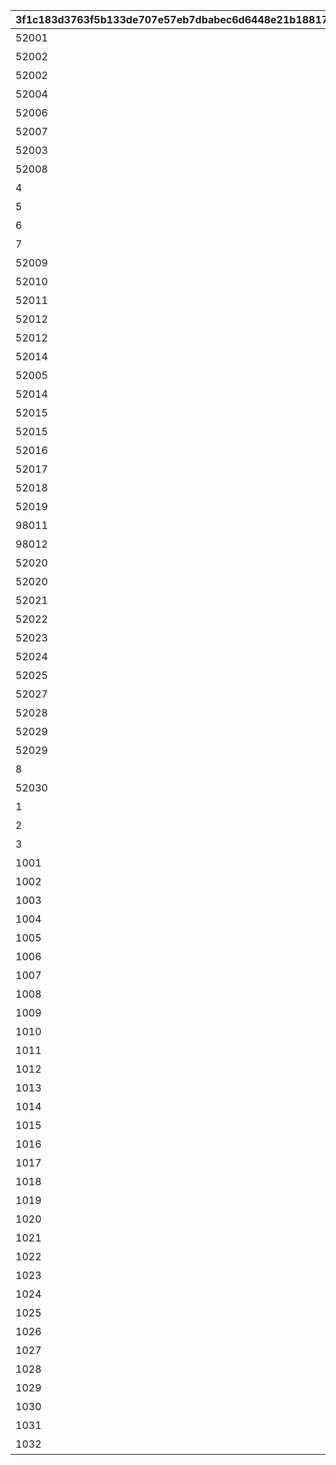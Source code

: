 |3f1c183d3763f5b133de707e57eb7dbabec6d6448e21b188177fa8be07d5a5ea|619afc2b3a388ec4cfba05bad6a53b61cd6cd1cd7ffb6c6c79b76dca5f8903ff|c944b0f2a716bb144bde0cd7bbc58b0dc175cac87a0d2c40dbd6b67aeda6c915|1dacc82360f904d2674aac118d128ec87a11e2e54a091141abaa6dadc42d8dd8|f796f7b332b4e34e6ab1d089cc1baa53a53be137d9f792c2054eceb92771b8d8|13a7bf96099a74687a72ffcb3c35699694c9796f44a0a5822aa85f87a10b5d81|ba5dc381e1686f9acf7960f74347c5dd9f3c226aea9c1951f93b7afd5d6db5c8|92f5d2d812cd24dffd834b5fb2782037973644be7f44ad14ddd778557139e7dd|
| --- | --- | --- | --- | --- | --- | --- | --- |
|52001|0|1|0|1|1|【料理】ダイスが2個に増える|1|
|52002|0|1|0|2|1|【料理】ダイスの目が必ず「1」になる|1|
|52002|0|1|0|3|2|【料理】次のターン数のカウントをスキップする|3|
|52004|0|1|0|4|1|【料理】ダイスの目が必ず「4」になる|1|
|52006|0|1|0|5|1|【料理】ダイスの目が\n「4・5・6」のみになる|1|
|52007|0|1|0|6|1|【料理】ダイスの目が1回目は必ず「3」に、2回目は必ず「6」になる|1|
|52003|0|1|0|7|1|【料理】ダイスの目が必ず「5」になる|1|
|52008|0|1|0|8|7|【料理】マイルマスの獲得マイルが200%アップする|2|
|4|0|2|0|9|2|【イベント】次のターン数のカウントをスキップする|3|
|5|0|2|0|10|3|【イベント】マイルマスの獲得マイルが100%アップする|2|
|6|0|2|0|11|5|【イベント】ミニゲームの獲得マイルが100%アップする|2|
|7|0|2|0|12|4|【イベント】マイルショップの全商品が20%以上割引される|3|
|52009|0|1|0|13|1|【料理】ダイスの目が1回目は必ず「8」に、2回目は必ず「1」になる|1|
|52010|0|1|0|14|6|【料理】「マイルマス」「トレ\nジャーマス」「ショップマス」のRANKが1つ上がる|2|
|52011|0|1|0|15|1|【料理】ダイスの目が1回目は必ず「2」に、2回目は必ず「7」になる|1|
|52012|0|1|0|16|1|【料理】ダイスの目が\n「1・2・3」のみになる|1|
|52012|0|1|0|17|2|【料理】次のターン数のカウントをスキップする|3|
|52014|0|1|0|18|8|【料理】移動時にマイルマスをスキップできる|1|
|52005|0|1|0|19|1|【料理】次回移動時に1マス分多く進める|1|
|52014|2|1|2|20|1|【料理】次回移動時に1マス分多く進める|1|
|52015|0|1|0|21|1|【料理】ダイスが2個に増える|1|
|52015|0|1|0|22|1|【料理】次回移動時に1マス分多く進める|1|
|52016|0|1|0|23|1|【料理】ダイスの目が必ず「6」になる|1|
|52017|0|1|0|24|9|【料理】移動系カテゴリーの料理が食べられなくなる|1|
|52018|0|1|0|25|1|【料理】ダイスの目が必ず「3」になる|1|
|52019|0|1|0|26|1|【料理】ダイスの目が必ず「8」になる|1|
|98011|0|2|0|27|2|【イベント】次のターン数のカウントをスキップする|3|
|98012|0|2|0|28|2|【イベント】次のターン数のカウントをスキップする|3|
|52020|0|1|0|29|10|【料理】移動時にマイルマスをスキップできる|2|
|52020|2|1|2|30|1|【料理】次回移動時に1マス分多く進める|1|
|52021|0|1|0|31|10|【料理】移動時にトレジャーマスをスキップできる|2|
|52022|0|1|0|32|1|【料理】ダイスの「5と6」の\n目が出る確率が3倍になる|1|
|52023|0|1|0|33|1|【料理】ダイスの目が1回目は必ず「6」に、2回目は必ず「3」になる|1|
|52024|0|1|0|34|1|【料理】次回移動時に3マス分多く進める|1|
|52025|0|1|0|35|10|【料理】移動時に「マイルマス」「トレジャーマス」をスキップできる|2|
|52027|0|1|0|36|1|【料理】ダイスの目が必ず「5」になる|1|
|52028|0|1|0|37|1|【料理】ダイスの目が\n「1・2」のみになる|1|
|52029|0|1|0|38|1|【料理】ダイスの目が必ず「2」になる|1|
|52029|0|1|0|39|2|【料理】次のターン数のカウントをスキップする|3|
|8|0|2|0|40|4|【イベント】マイルショップの全商品が20%以上割引される|3|
|52030|0|1|0|41|11|【料理】「マイルマス」を「トレジャーマス」に変化させる|3|
|1|0|3|0|1001|99|最大ｎマイルを入手する|1|
|2|0|3|0|1002|99|ダイスを1回振りなおせる|1|
|3|0|3|0|1003|99|ダイスを1回振りなおせる_有効ターン2|1|
|1001|0|3|0|11001|126501|【仲間】最大50％割引確定の\nショップを開く\n（1品100％割引あり）|1|
|1002|0|3|0|11002|105301|【仲間】最大1000マイルを入手する|1|
|1003|0|3|0|11003|126401|【仲間】料理を1つ入手する|1|
|1004|0|3|0|11004|100501|【仲間】ダイスの目を1回振りなおせる|1|
|1005|0|3|0|11005|101301|【仲間】ダイスの目を2回振りなおせる|1|
|1006|0|3|0|11006|104301|【仲間】出目が4のダイスを同時に振ってどちらか選択できる|1|
|1007|0|3|0|11007|102701|【仲間】出目が3のダイスを同時に振ってどちらか選択できる|1|
|1008|0|3|0|11008|100901|【仲間】出目の合計が7以上になるまでダイスを追加で振れる|1|
|1009|0|3|0|11009|105101|【仲間】最大50％割引確定の\nショップを開く\n（1品100％割引あり）|1|
|1010|0|3|0|11010|101801|【仲間】最大1000マイルを入手する|1|
|1011|0|3|0|11011|129701|【仲間】ダイスの表と裏どちらを適用するか選択できる|1|
|1012|0|3|0|11012|101601|【仲間】ダイスの目を1回振りなおせる|1|
|1013|0|3|0|11013|105601|【仲間】ダイスの目を2回振りなおせる|1|
|1014|0|3|0|11014|102001|【仲間】出目が3のダイスを同時に振ってどちらか選択できる|1|
|1015|0|3|0|11015|129601|【仲間】出目の合計が7以上になるまでダイスを追加で振れる|1|
|1016|0|3|0|11016|100401|【仲間】出たダイスの目が奇数だった場合、ライバルを1ターン休みにできる|1|
|1017|0|3|0|11017|127701|【仲間】出たダイスの目が偶数だった場合、1マス分多く進める|1|
|1018|0|3|0|11018|127801|【仲間】出たダイスの目が奇数だった場合、ライバルを1ターン休みにできる|1|
|1019|0|3|0|11019|104801|【仲間】最大50％割引確定の\nショップを開く\n（1品100％割引あり）|1|
|1020|0|3|0|11020|104701|【仲間】ダイスの目を2回振りなおせる|1|
|1021|0|3|0|11021|105001|【仲間】出目の合計が7以上になるまでダイスを追加で振れる|1|
|1022|0|3|0|11022|103201|【仲間】最大2000マイルを入手する|1|
|1023|0|3|0|11023|130901|【仲間】福引券を1枚入手する|1|
|1024|0|3|0|11024|102501|【仲間】料理を1つ入手する|1|
|1025|0|3|0|11025|100801|【仲間】ダイスの表と裏どちらを適用するか選択できる|1|
|1026|0|3|0|11026|123301|【仲間】出目が4のダイスを同時に振ってどちらか選択できる|1|
|1027|0|3|0|11027|104601|【仲間】最大50％割引確定の\nショップを開く\n（1品100％割引あり）|1|
|1028|0|3|0|11028|118101|【仲間】ダイスの目を2回振りなおせる|1|
|1029|0|3|0|11029|103401|【仲間】出目の合計が7以上になるまでダイスを追加で振れる|1|
|1030|0|3|0|11030|118001|【仲間】最大2000マイルを入手する|1|
|1031|0|3|0|11031|102801|【仲間】福引券を1枚入手する|1|
|1032|0|3|0|11032|100201|【仲間】料理を1つ入手する|1|